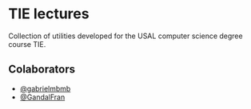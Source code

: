 # TIE lectures

Collection of utilities developed for the USAL computer science degree course TIE.

## Colaborators
- [@gabrielmbmb](https://github.com/gabrielmbmb)
- [@GandalFran](https://github.com/GandalFran)

